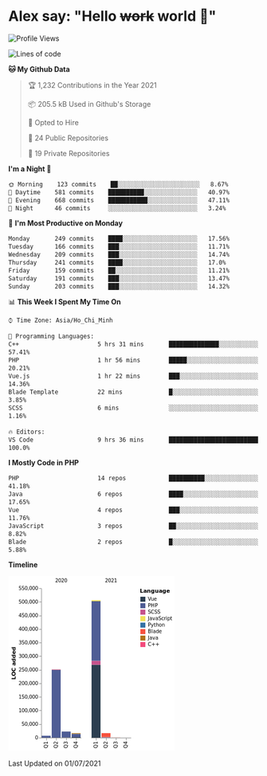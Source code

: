 # Alex say: "Hello ~~work~~ world 🐾"

<!--START_SECTION:waka-->
![Profile Views](http://img.shields.io/badge/Profile%20Views-0-blue)

![Lines of code](https://img.shields.io/badge/From%20Hello%20World%20I%27ve%20Written-820598%20lines%20of%20code-blue)

**🐱 My Github Data** 

> 🏆 1,232 Contributions in the Year 2021
 > 
> 📦 205.5 kB Used in Github's Storage 
 > 
> 💼 Opted to Hire
 > 
> 📜 24 Public Repositories 
 > 
> 🔑 19 Private Repositories  
 > 
**I'm a Night 🦉** 

```text
🌞 Morning    123 commits    ██░░░░░░░░░░░░░░░░░░░░░░░   8.67% 
🌆 Daytime    581 commits    ██████████░░░░░░░░░░░░░░░   40.97% 
🌃 Evening    668 commits    ███████████░░░░░░░░░░░░░░   47.11% 
🌙 Night      46 commits     ░░░░░░░░░░░░░░░░░░░░░░░░░   3.24%

```
📅 **I'm Most Productive on Monday** 

```text
Monday       249 commits    ████░░░░░░░░░░░░░░░░░░░░░   17.56% 
Tuesday      166 commits    ███░░░░░░░░░░░░░░░░░░░░░░   11.71% 
Wednesday    209 commits    ███░░░░░░░░░░░░░░░░░░░░░░   14.74% 
Thursday     241 commits    ████░░░░░░░░░░░░░░░░░░░░░   17.0% 
Friday       159 commits    ██░░░░░░░░░░░░░░░░░░░░░░░   11.21% 
Saturday     191 commits    ███░░░░░░░░░░░░░░░░░░░░░░   13.47% 
Sunday       203 commits    ███░░░░░░░░░░░░░░░░░░░░░░   14.32%

```


📊 **This Week I Spent My Time On** 

```text
⌚︎ Time Zone: Asia/Ho_Chi_Minh

💬 Programming Languages: 
C++                      5 hrs 31 mins       ██████████████░░░░░░░░░░░   57.41% 
PHP                      1 hr 56 mins        █████░░░░░░░░░░░░░░░░░░░░   20.21% 
Vue.js                   1 hr 22 mins        ███░░░░░░░░░░░░░░░░░░░░░░   14.36% 
Blade Template           22 mins             █░░░░░░░░░░░░░░░░░░░░░░░░   3.85% 
SCSS                     6 mins              ░░░░░░░░░░░░░░░░░░░░░░░░░   1.16%

🔥 Editors: 
VS Code                  9 hrs 36 mins       █████████████████████████   100.0%

```

**I Mostly Code in PHP** 

```text
PHP                      14 repos            ██████████░░░░░░░░░░░░░░░   41.18% 
Java                     6 repos             ████░░░░░░░░░░░░░░░░░░░░░   17.65% 
Vue                      4 repos             ███░░░░░░░░░░░░░░░░░░░░░░   11.76% 
JavaScript               3 repos             ██░░░░░░░░░░░░░░░░░░░░░░░   8.82% 
Blade                    2 repos             █░░░░░░░░░░░░░░░░░░░░░░░░   5.88%

```


**Timeline**

![Chart not found](https://raw.githubusercontent.com/alexzvn/alexzvn/main/charts/bar_graph.png) 


 Last Updated on 01/07/2021
<!--END_SECTION:waka-->
